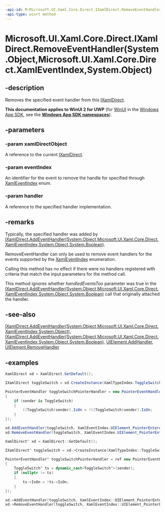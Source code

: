 ```yaml
---
-api-id: M:Microsoft.UI.Xaml.Core.Direct.IXamlDirect.RemoveEventHandler(System.Object,Microsoft.UI.Xaml.Core.Direct.XamlEventIndex,System.Object)
-api-type: winrt method
---
```


# Microsoft.UI.Xaml.Core.Direct.IXamlDirect.RemoveEventHandler(System.Object,Microsoft.UI.Xaml.Core.Direct.XamlEventIndex,System.Object)

<!--
public void RemoveEventHandler (object xamlDirectObject, Microsoft.UI.Xaml.Core.Direct.XamlEventIndex eventIndex, object handler);
-->

## -description

Removes the specified event handler from this [IXamlDirect](ixamldirect.md). 

**This documentation applies to WinUI 2 for UWP** (for [WinUI](/windows/apps/winui/winui3/) in the [Windows App SDK](/windows/apps/windows-app-sdk/), see the **[Windows App SDK namespaces](/windows/windows-app-sdk/api/winrt/)**).

## -parameters

### -param xamlDirectObject

A reference to the current [IXamlDirect](ixamldirect.md).

### -param eventIndex

An identifier for the event to remove the handle for specified through [XamlEventIndex](xamleventindex.md) enum.

### -param handler

A reference to the specified handler implementation.

## -remarks

Typically, the specified handler was added by [IXamlDirect.AddEventHandler(System.Object,Microsoft.UI.Xaml.Core.Direct.XamlEventIndex,System.Object,System.Boolean)](ixamldirect_addeventhandler_1505961231.md).

RemoveEventHandler can only be used to remove event handlers for the events supported by the [XamlEventIndex](xamleventindex.md) enumeration. 

Calling this method has no effect if there were no handlers registered with criteria that match the input parameters for the method call.

This method ignores whether _handledEventsToo_ parameter was true in the [IXamlDirect.AddEventHandler(System.Object,Microsoft.UI.Xaml.Core.Direct.XamlEventIndex,System.Object,System.Boolean)](ixamldirect_addeventhandler_1505961231.md) call that originally attached the handler.

## -see-also

[IXamlDirect.AddEventHandler(System.Object,Microsoft.UI.Xaml.Core.Direct.XamlEventIndex,System.Object)](ixamldirect_addeventhandler_800589073.md), [IXamlDirect.AddEventHandler(System.Object,Microsoft.UI.Xaml.Core.Direct.XamlEventIndex,System.Object,System.Boolean)](ixamldirect_addeventhandler_1505961231.md), [UIElement.AddHandler](/uwp/api/windows.ui.xaml.uielement.addhandler), [UIElement.RemoveHandler](/uwp/api/windows.ui.xaml.uielement.removehandler)

## -examples

```C#
XamlDirect xd = XamlDirect.GetDefault();

IXamlDirect toggleSwitch = xd.CreateInstance(XamlTypeIndex.ToggleSwitch);

PointerEventHandler toggleSwitchPointerHandler = new PointerEventHandler((sender, args) =>
{
    if (sender is ToggleSwitch)
    {
        ((ToggleSwitch)sender).IsOn = !((ToggleSwitch)sender).IsOn;
    }
});

xd.AddEventHandler(toggleSwitch, XamlEventIndex.UIElement_PointerEntered, toggleSwitchPointerHandler);
xd.RemoveEventHandler(toggleSwitch, XamlEventIndex.UIElement_PointerEntered, toggleSwitchPointerHandler);
```

```CPP
XamlDirect^ xd = XamlDirect::GetDefault();

IXamlDirect^ toggleSwitch = xd->CreateInstance(XamlTypeIndex::ToggleSwitch);

PointerEventHandler^ toggleSwitchPointerHandler = ref new PointerEventHandler([&](Platform::Object^ sender, PointerRoutedEventArgs^ args)
{
    ToggleSwitch^ ts = dynamic_cast<ToggleSwitch^>(sender);
    if (nullptr != ts)
    {
        ts->IsOn = !ts->IsOn;
    }
});

xd->AddEventHandler(toggleSwitch, XamlEventIndex::UIElement_PointerEntered, toggleSwitchPointerHandler);
xd->RemoveEventHandler(toggleSwitch, XamlEventIndex::UIElement_PointerEntered, toggleSwitchPointerHandler);
```
